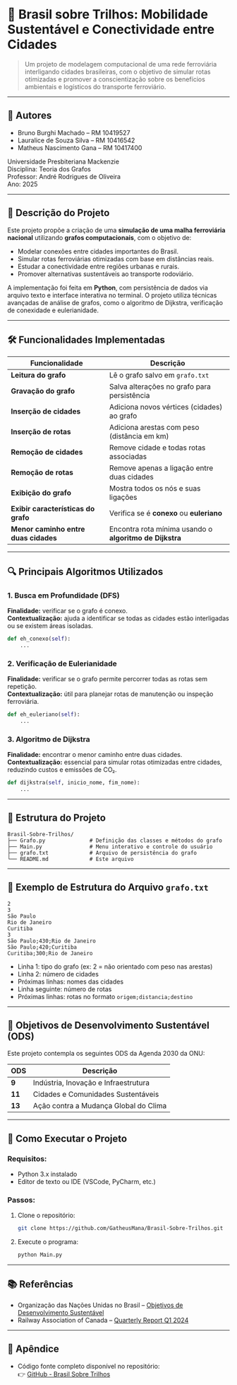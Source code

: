 # 🚆 Brasil sobre Trilhos: Mobilidade Sustentável e Conectividade entre Cidades

> Um projeto de modelagem computacional de uma rede ferroviária interligando cidades brasileiras, com o objetivo de simular rotas otimizadas e promover a conscientização sobre os benefícios ambientais e logísticos do transporte ferroviário.

---

## 📌 Autores

- Bruno Burghi Machado – RM 10419527  
- Lauralice de Souza Silva – RM 10416542  
- Matheus Nascimento Gana – RM 10417400  

Universidade Presbiteriana Mackenzie  
Disciplina: Teoria dos Grafos  
Professor: André Rodrigues de Oliveira  
Ano: 2025

---

## 🧩 Descrição do Projeto

Este projeto propõe a criação de uma **simulação de uma malha ferroviária nacional** utilizando **grafos computacionais**, com o objetivo de:

- Modelar conexões entre cidades importantes do Brasil.
- Simular rotas ferroviárias otimizadas com base em distâncias reais.
- Estudar a conectividade entre regiões urbanas e rurais.
- Promover alternativas sustentáveis ao transporte rodoviário.

A implementação foi feita em **Python**, com persistência de dados via arquivo texto e interface interativa no terminal. O projeto utiliza técnicas avançadas de análise de grafos, como o algoritmo de Dijkstra, verificação de conexidade e eulerianidade.

---

## 🛠️ Funcionalidades Implementadas

| Funcionalidade | Descrição |
|----------------|-----------|
| **Leitura do grafo** | Lê o grafo salvo em `grafo.txt` |
| **Gravação do grafo** | Salva alterações no grafo para persistência |
| **Inserção de cidades** | Adiciona novos vértices (cidades) ao grafo |
| **Inserção de rotas** | Adiciona arestas com peso (distância em km) |
| **Remoção de cidades** | Remove cidade e todas rotas associadas |
| **Remoção de rotas** | Remove apenas a ligação entre duas cidades |
| **Exibição do grafo** | Mostra todos os nós e suas ligações |
| **Exibir características do grafo** | Verifica se é **conexo** ou **euleriano** |
| **Menor caminho entre duas cidades** | Encontra rota mínima usando o **algoritmo de Dijkstra** |

---

## 🔍 Principais Algoritmos Utilizados

### 1. **Busca em Profundidade (DFS)**  
**Finalidade:** verificar se o grafo é conexo.  
**Contextualização:** ajuda a identificar se todas as cidades estão interligadas ou se existem áreas isoladas.

```python
def eh_conexo(self):
    ...
```

### 2. **Verificação de Eulerianidade**  
**Finalidade:** verificar se o grafo permite percorrer todas as rotas sem repetição.  
**Contextualização:** útil para planejar rotas de manutenção ou inspeção ferroviária.

```python
def eh_euleriano(self):
    ...
```

### 3. **Algoritmo de Dijkstra**  
**Finalidade:** encontrar o menor caminho entre duas cidades.  
**Contextualização:** essencial para simular rotas otimizadas entre cidades, reduzindo custos e emissões de CO₂.

```python
def dijkstra(self, inicio_nome, fim_nome):
    ...
```

---

## 📁 Estrutura do Projeto

```
Brasil-Sobre-Trilhos/
├── Grafo.py              # Definição das classes e métodos do grafo
├── Main.py               # Menu interativo e controle do usuário
├── grafo.txt             # Arquivo de persistência do grafo
└── README.md             # Este arquivo
```

---

## 📄 Exemplo de Estrutura do Arquivo `grafo.txt`

```
2
3
São Paulo
Rio de Janeiro
Curitiba
3
São Paulo;430;Rio de Janeiro
São Paulo;420;Curitiba
Curitiba;300;Rio de Janeiro
```

- Linha 1: tipo do grafo (ex: 2 = não orientado com peso nas arestas)
- Linha 2: número de cidades
- Próximas linhas: nomes das cidades
- Linha seguinte: número de rotas
- Próximas linhas: rotas no formato `origem;distancia;destino`

---

## 🌱 Objetivos de Desenvolvimento Sustentável (ODS)

Este projeto contempla os seguintes ODS da Agenda 2030 da ONU:

| ODS | Descrição |
|-----|-----------|
| **9** | Indústria, Inovação e Infraestrutura |
| **11** | Cidades e Comunidades Sustentáveis |
| **13** | Ação contra a Mudança Global do Clima |

---

## 📌 Como Executar o Projeto

### Requisitos:
- Python 3.x instalado
- Editor de texto ou IDE (VSCode, PyCharm, etc.)

### Passos:
1. Clone o repositório:
   ```bash
   git clone https://github.com/GatheusMana/Brasil-Sobre-Trilhos.git
   ```
2. Execute o programa:
   ```bash
   python Main.py
   ```

---

## 📚 Referências

- Organização das Nações Unidas no Brasil – [Objetivos de Desenvolvimento Sustentável](https://brasil.un.org/pt-br/sdgs)
- Railway Association of Canada – [Quarterly Report Q1 2024](https://www.railcan.ca/wp-content/uploads/2024/02/2024_Q1_RAC_Quarterly_Report_EN.pdf)

---

## 📎 Apêndice

- Código fonte completo disponível no repositório:  
  👉 [GitHub - Brasil Sobre Trilhos](https://github.com/GatheusMana/Brasil-Sobre-Rodas)
